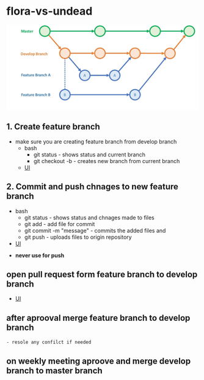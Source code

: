 # flora-vs-undead
![Alt text](assets/devproc.jpg?raw=true "Title")

## 1. Create feature branch
* make sure you are creating feature branch from develop branch 
	* bash
		* git status - shows status and current branch
		* git checkout -b <branchname> - creates new branch from current branch
	* [UI](https://help.github.com/en/github/collaborating-with-issues-and-pull-requests/creating-and-deleting-branches-within-your-repository)


## 2. Commit and push chnages to new feature branch
* bash
	* git status - shows status and chnages made to files
	* git add <filename> - add file for commit
	* git commit -m "message" - commits the added files and 
	* git push - uploads files to origin repository
* [UI](https://help.github.com/en/desktop/contributing-to-projects/committing-and-reviewing-changes-to-your-project)

- **never use for push**		

## open pull request form feature branch to develop branch
* [UI](https://help.github.com/en/github/collaborating-with-issues-and-pull-requests/creating-a-pull-request)
## after aprooval merge feature branch to develop branch
	- resole any confilct if needed

## on weekly meeting aproove and merge develop branch to master branch



